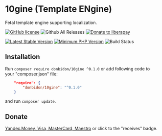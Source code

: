 # 10gine (Template ENgine)
Fetal template engine supporting localization.
 
[![GitHub license](https://img.shields.io/github/license/donbidon/10gine.svg)](https://github.com/donbidon/Am-I-Online/blob/master/LICENSE)
![Github All Releases](https://img.shields.io/github/downloads/donbidon/10gine/total.svg)
[![Donate to liberapay](http://img.shields.io/liberapay/receives/don.bidon.svg?logo=liberapay)](https://liberapay.com/don.bidon/donate)

[![Latest Stable Version](https://img.shields.io/packagist/v/donbidon/10gine.svg?style=flat-square)](https://packagist.org/packages/donbidon/10gine)
[![Minimum PHP Version](https://img.shields.io/badge/php-%3E%3D%205.4-8892BF.svg?style=flat-square)](https://php.net/)
![Build Status](https://img.shields.io/travis/donbidon/10gine/master.svg?style=flat-square)


## Installation
Run ` composer require donbidon/10gine ^0.1.0 ` or add following code to your "composer.json" file:
```json
    "require": {
        "donbidon/10gine": "^0.1.0"
    }
```
and run ` composer update `.

## Donate

[Yandex.Money, Visa, MasterCard, Maestro](https://money.yandex.ru/to/41001351141494) or click to the "receives" badge.
